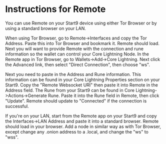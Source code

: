 # Instructions for Remote

You can use Remote on your Start9 device using either Tor Browser or by using a standard browser on your LAN.

When using Tor Browser, go to Remote->Interfaces and copy the Tor Address. Paste this into Tor Browser and bookmark it. Remote should load. Next you will want to provide Remote with the connection and rune information so the wallet can control your Core Lightning Node. In the Remote app in Tor Browser, go to Wallets->Add->Core Lightning. Next click the Advanced link, then select "Direct Connection", then choose "ws".

Next you need to paste in the Address and Rune information. This information can be found in your Core Lightning Properties section on your Start9. Copy the "Remote Websocket URI" then paste it into Remote in the Address field. The Rune from your Start9 can be found in Core Lightning->Actions->Generate Rune. Paste it into the Rune field in Remote, then click "Update". Remote should update to "Connected" if the connection is successful.

If you're on your LAN, start from the Remote app on your Start9 and copy the Interfaces->LAN Address and paste it into a standard browser. Remote should load in your browser. Add a node in similar way as with Tor Browser, except change any .onion address to a .local, and change the "ws" to "wss".
